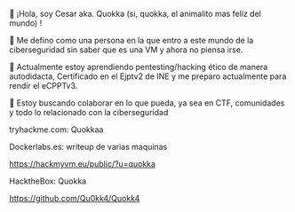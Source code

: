 👋 ¡Hola, soy Cesar aka. Quokka (si, quokka, el animalito mas feliz del mundo) !

👀 Me defino como una persona en la que entro a este mundo de la ciberseguridad sin saber
que es una VM y ahora no piensa irse.

🌱 Actualmente estoy aprendiendo pentesting/hacking ético de manera autodidacta, Certificado en el Ejptv2 de INE y me preparo actualmente para rendir el eCPPTv3.

💞️ Estoy buscando colaborar en lo que pueda, ya sea en CTF, comunidades y todo lo relacionado con la ciberseguridad

tryhackme.com: Quokkaa 

Dockerlabs.es: writeup de varias maquinas

https://hackmyvm.eu/public/?u=quokka

HacktheBox: Quokka

https://github.com/Qu0kk4/Quokk4
